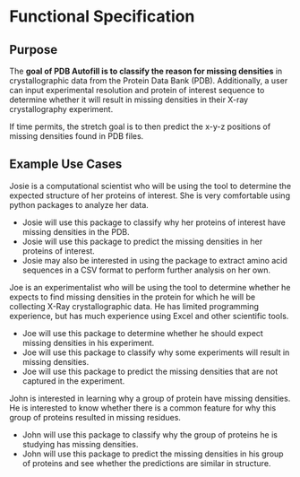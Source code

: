# Functional Specification


## Purpose

The **goal of PDB Autofill is to classify the reason for missing densities** in crystallographic data from the Protein Data Bank (PDB). Additionally, a user can input experimental resolution and protein of interest sequence to determine whether it will result in missing densities in their X-ray crystallography experiment.

If time permits, the stretch goal is to then predict the x-y-z positions of missing densities found in PDB files.


## Example Use Cases

Josie is a computational scientist who will be using the tool to determine the expected structure of her proteins of interest. She is very comfortable using python packages to analyze her data.

* Josie will use this package to classify why her proteins of interest have missing densities in the PDB.
* Josie will use this package to predict the missing densities in her proteins of interest.
* Josie may also be interested in using the package to extract amino acid sequences in a CSV format to perform further analysis on her own.


Joe is an experimentalist who will be using the tool to determine whether he expects to find missing densities in the protein for which he will be collecting X-Ray crystallographic data. He has limited programming experience, but has much experience using Excel and other scientific tools.

* Joe will use this package to determine whether he should expect missing densities in his experiment.
* Joe will use this package to classify why some experiments will result in missing densities.
* Joe will use this package to predict the missing densities that are not captured in the experiment.


John is interested in learning why a group of protein have missing densities. He is interested to know whether there is a common feature for why this group of proteins resulted in missing residues.

* John will use this package to classify why the group of proteins he is studying has missing densities.
* John will use this package to predict the missing densities in his group of proteins and see whether the predictions are similar in structure.
